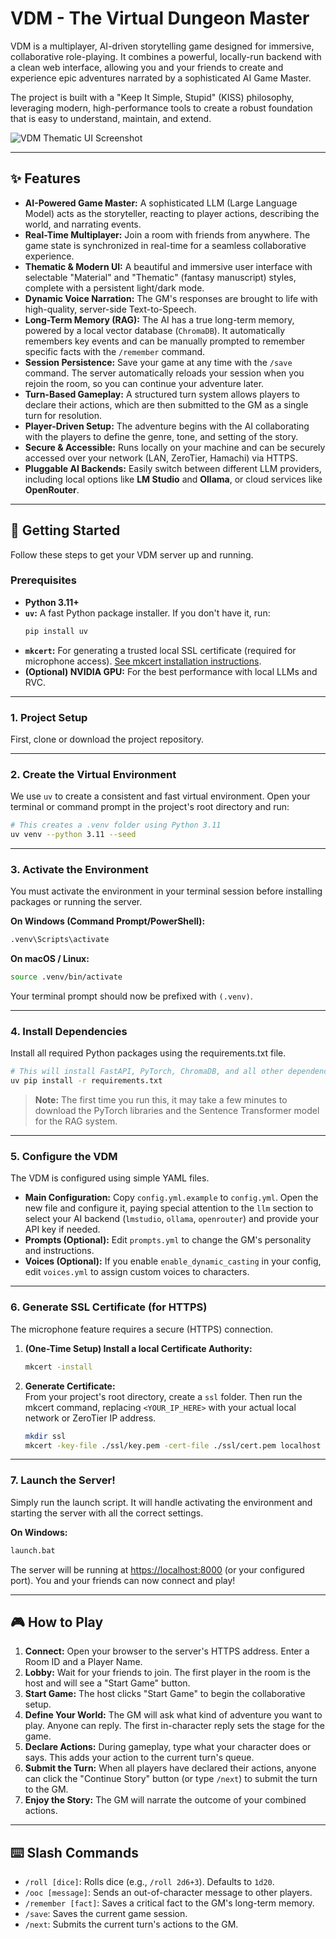 # VDM - The Virtual Dungeon Master

VDM is a multiplayer, AI-driven storytelling game designed for immersive, collaborative role-playing. It combines a powerful, locally-run backend with a clean web interface, allowing you and your friends to create and experience epic adventures narrated by a sophisticated AI Game Master.

The project is built with a "Keep It Simple, Stupid" (KISS) philosophy, leveraging modern, high-performance tools to create a robust foundation that is easy to understand, maintain, and extend.

![VDM Thematic UI Screenshot](https://i.imgur.com/your-screenshot-url.png) <!-- Replace with a real screenshot URL -->

---

## ✨ Features

* **AI-Powered Game Master:** A sophisticated LLM (Large Language Model) acts as the storyteller, reacting to player actions, describing the world, and narrating events.
* **Real-Time Multiplayer:** Join a room with friends from anywhere. The game state is synchronized in real-time for a seamless collaborative experience.
* **Thematic & Modern UI:** A beautiful and immersive user interface with selectable "Material" and "Thematic" (fantasy manuscript) styles, complete with a persistent light/dark mode.
* **Dynamic Voice Narration:** The GM's responses are brought to life with high-quality, server-side Text-to-Speech.
* **Long-Term Memory (RAG):** The AI has a true long-term memory, powered by a local vector database (`ChromaDB`). It automatically remembers key events and can be manually prompted to remember specific facts with the `/remember` command.
* **Session Persistence:** Save your game at any time with the `/save` command. The server automatically reloads your session when you rejoin the room, so you can continue your adventure later.
* **Turn-Based Gameplay:** A structured turn system allows players to declare their actions, which are then submitted to the GM as a single turn for resolution.
* **Player-Driven Setup:** The adventure begins with the AI collaborating with the players to define the genre, tone, and setting of the story.
* **Secure & Accessible:** Runs locally on your machine and can be securely accessed over your network (LAN, ZeroTier, Hamachi) via HTTPS.
* **Pluggable AI Backends:** Easily switch between different LLM providers, including local options like **LM Studio** and **Ollama**, or cloud services like **OpenRouter**.

---

## 🚀 Getting Started

Follow these steps to get your VDM server up and running.

### Prerequisites

* **Python 3.11+**
* **`uv`:** A fast Python package installer. If you don't have it, run:  
  ```bash
  pip install uv
  ```
* **`mkcert`:** For generating a trusted local SSL certificate (required for microphone access). [See mkcert installation instructions](https://github.com/FiloSottile/mkcert).
* **(Optional) NVIDIA GPU:** For the best performance with local LLMs and RVC.

---

### 1. Project Setup

First, clone or download the project repository.

---

### 2. Create the Virtual Environment

We use `uv` to create a consistent and fast virtual environment. Open your terminal or command prompt in the project's root directory and run:

```bash
# This creates a .venv folder using Python 3.11
uv venv --python 3.11 --seed
```

---

### 3. Activate the Environment

You must activate the environment in your terminal session before installing packages or running the server.

**On Windows (Command Prompt/PowerShell):**
```cmd
.venv\Scripts\activate
```

**On macOS / Linux:**
```bash
source .venv/bin/activate
```

Your terminal prompt should now be prefixed with `(.venv)`.

---

### 4. Install Dependencies

Install all required Python packages using the requirements.txt file.

```bash
# This will install FastAPI, PyTorch, ChromaDB, and all other dependencies
uv pip install -r requirements.txt
```

> **Note:** The first time you run this, it may take a few minutes to download the PyTorch libraries and the Sentence Transformer model for the RAG system.

---

### 5. Configure the VDM

The VDM is configured using simple YAML files.

* **Main Configuration:** Copy `config.yml.example` to `config.yml`. Open the new file and configure it, paying special attention to the `llm` section to select your AI backend (`lmstudio`, `ollama`, `openrouter`) and provide your API key if needed.
* **Prompts (Optional):** Edit `prompts.yml` to change the GM's personality and instructions.
* **Voices (Optional):** If you enable `enable_dynamic_casting` in your config, edit `voices.yml` to assign custom voices to characters.

---

### 6. Generate SSL Certificate (for HTTPS)

The microphone feature requires a secure (HTTPS) connection.

1. **(One-Time Setup) Install a local Certificate Authority:**
   ```bash
   mkcert -install
   ```

2. **Generate Certificate:**  
   From your project's root directory, create a `ssl` folder. Then run the mkcert command, replacing `<YOUR_IP_HERE>` with your actual local network or ZeroTier IP address.

   ```bash
   mkdir ssl
   mkcert -key-file ./ssl/key.pem -cert-file ./ssl/cert.pem localhost 127.0.0.1 ::1 <YOUR_IP_HERE>
   ```

---

### 7. Launch the Server!

Simply run the launch script. It will handle activating the environment and starting the server with all the correct settings.

**On Windows:**
```cmd
launch.bat
```

The server will be running at [https://localhost:8000](https://localhost:8000) (or your configured port). You and your friends can now connect and play!

---

## 🎮 How to Play

1. **Connect:** Open your browser to the server's HTTPS address. Enter a Room ID and a Player Name.
2. **Lobby:** Wait for your friends to join. The first player in the room is the host and will see a "Start Game" button.
3. **Start Game:** The host clicks "Start Game" to begin the collaborative setup.
4. **Define Your World:** The GM will ask what kind of adventure you want to play. Anyone can reply. The first in-character reply sets the stage for the game.
5. **Declare Actions:** During gameplay, type what your character does or says. This adds your action to the current turn's queue.
6. **Submit the Turn:** When all players have declared their actions, anyone can click the "Continue Story" button (or type `/next`) to submit the turn to the GM.
7. **Enjoy the Story:** The GM will narrate the outcome of your combined actions.

---

## ⌨️ Slash Commands

* `/roll [dice]`: Rolls dice (e.g., `/roll 2d6+3`). Defaults to `1d20`.
* `/ooc [message]`: Sends an out-of-character message to other players.
* `/remember [fact]`: Saves a critical fact to the GM's long-term memory.
* `/save`: Saves the current game session.
* `/next`: Submits the current turn's actions to the GM.
